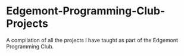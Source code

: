 # Edgemont-Programming-Club-Projects
A compilation of all the projects I have taught as part of the Edgemont Programming Club. 
